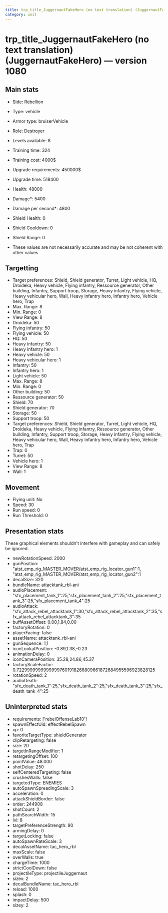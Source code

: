 ```yaml
---
title: trp_title_JuggernautFakeHero (no text translation) (JuggernautFakeHero)
category: unit
---
```


# trp_title_JuggernautFakeHero (no text translation) (JuggernautFakeHero) — version 1080

## Main stats

  * Side: Rebellion
  * Type: vehicle
  * Armor type: bruiserVehicle
  * Role: Destroyer
  * Levels available: 8
  * Training time: 324
  * Training cost: 4000$
  * Upgrade requirements: 450000$
  * Upgrade time: 518400
  * Health: 48000
  * Damage*: 5400
  * Damage per second*: 4800
  * Shield Health: 0
  * Shield Cooldown: 0
  * Shield Range: 0

* These values are not necessarily accurate and may be not coherent with other values

## Targetting

  * Target preferences: Shield, Shield generator, Turret, Light vehicle, HQ, Droideka, Heavy vehicle, Flying infantry, Ressource generator, Other building, Infantry, Support troop, Storage, Heavy infantry, Flying vehicle, Heavy vehicular hero, Wall, Heavy infantry hero, Infantry hero, Vehicle hero, Trap
  * Max. Range: 8
  * Min. Range: 0
  * View Range: 8
  * Droideka: 50
  * Flying infantry: 50
  * Flying vehicle: 50
  * HQ: 50
  * Heavy infantry: 50
  * Heavy infantry hero: 1
  * Heavy vehicle: 50
  * Heavy vehicular hero: 1
  * Infantry: 50
  * Infantry hero: 1
  * Light vehicle: 50
  * Max. Range: 8
  * Min. Range: 0
  * Other building: 50
  * Ressource generator: 50
  * Shield: 70
  * Shield generator: 70
  * Storage: 50
  * Support troop: 50
  * Target preferences: Shield, Shield generator, Turret, Light vehicle, HQ, Droideka, Heavy vehicle, Flying infantry, Ressource generator, Other building, Infantry, Support troop, Storage, Heavy infantry, Flying vehicle, Heavy vehicular hero, Wall, Heavy infantry hero, Infantry hero, Vehicle hero, Trap
  * Trap: 0
  * Turret: 50
  * Vehicle hero: 1
  * View Range: 8
  * Wall: 1

## Movement

  * Flying unit: No
  * Speed: 30
  * Run speed: 0
  * Run Threshold: 0

## Presentation stats

These graphical elements shouldn't interfere with gameplay and can safely be ignored.

  * newRotationSpeed: 2000
  * gunPosition: "atst_emp_rig_MASTER_MOVER/atst_emp_rig_locator_gun1":1, "atst_emp_rig_MASTER_MOVER/atst_emp_rig_locator_gun2":1
  * decalSize: 320
  * bundleName: attacktank_rbl-ani
  * audioPlacement: "sfx_placement_tank_1":25,"sfx_placement_tank_2":25,"sfx_placement_tank_3":25,"sfx_placement_tank_4":25
  * audioAttack: "sfx_attack_rebel_attacktank_1":30,"sfx_attack_rebel_attacktank_2":35,"sfx_attack_rebel_attacktank_3":35
  * buffAssetOffset: 0.00,1.84,0.00
  * factoryRotation: 0
  * playerFacing: false
  * assetName: attacktank_rbl-ani
  * gunSequence: 1,1
  * iconLookatPosition: -0.89,1.38,-0.23
  * animationDelay: 0
  * iconCameraPosition: 35.28,24.86,45.37
  * factoryScaleFactor: 0.72299999999999997601918266809661872684955596923828125
  * rotationSpeed: 2
  * audioDeath: "sfx_death_tank_1":25,"sfx_death_tank_2":25,"sfx_death_tank_3":25,"sfx_death_tank_4":25

## Uninterpreted stats

  * requirements: ['rebelOffenseLab10']
  * spawnEffectUid: effectRebelSpawn
  * xp: 0
  * favoriteTargetType: shieldGenerator
  * clipRetargeting: false
  * size: 20
  * targetInRangeModifier: 1
  * retargetingOffset: 100
  * pointValue: 48.000
  * shotDelay: 250
  * selfCenteredTargeting: false
  * crushesWalls: false
  * targetedType: ENEMIES
  * autoSpawnSpreadingScale: 3
  * acceleration: 0
  * attackShieldBorder: false
  * order: 244908
  * shotCount: 2
  * pathSearchWidth: 15
  * lvl: 8
  * targetPreferenceStrength: 90
  * armingDelay: 0
  * targetLocking: false
  * autoSpawnRateScale: 3
  * decalAssetName: tac_hero_rbl
  * maxScale: false
  * overWalls: true
  * chargeTime: 1000
  * strictCoolDown: false
  * projectileType: projectileJuggernaut
  * sizex: 2
  * decalBundleName: tac_hero_rbl
  * reload: 1000
  * splash: 0
  * impactDelay: 500
  * sizey: 2

